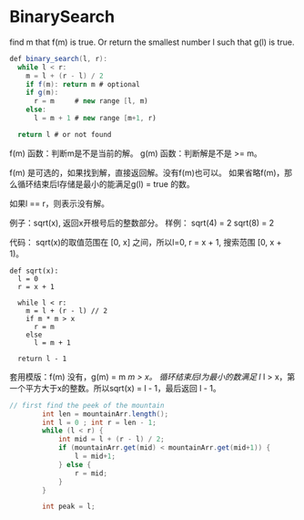 # BinarySearch

find m that f\(m\) is true. Or return the smallest number l such that g\(l\) is true.

```java
def binary_search(l, r):
  while l < r:
    m = l + (r - l) / 2
    if f(m): return m # optional
    if g(m):
      r = m     # new range [l, m)
    else:
      l = m + 1 # new range [m+1, r)

  return l # or not found
```

f\(m\) 函数：判断m是不是当前的解。 g\(m\) 函数：判断解是不是 &gt;= m。

f\(m\) 是可选的，如果找到解，直接返回解。没有f\(m\)也可以。 如果省略f\(m\)，那么循环结束后l存储是最小的能满足g\(l\) = true 的数。

如果l == r，则表示没有解。

例子：sqrt\(x\), 返回x开根号后的整数部分。 样例： sqrt\(4\) = 2 sqrt\(8\) = 2

代码： sqrt\(x\)的取值范围在 \[0, x\] 之间，所以l=0, r = x + 1, 搜索范围 \[0, x + 1\)。

```text
def sqrt(x):
  l = 0
  r = x + 1

  while l < r:
    m = l + (r - l) // 2
    if m * m > x
      r = m
    else
      l = m + 1

  return l - 1
```

套用模版：f\(m\) 没有，g\(m\) = m _m &gt; x。 循环结束后l为最小的数满足 l_ l &gt; x，第一个平方大于x的整数。所以sqrt\(x\) = l - 1，最后返回 l - 1。

```java
// first find the peek of the mountain
        int len = mountainArr.length();
        int l = 0 ; int r = len - 1;
        while (l < r) {
            int mid = l + (r - l) / 2;
            if (mountainArr.get(mid) < mountainArr.get(mid+1)) {
                l = mid+1;
            } else {
                r = mid;
            }
        }

        int peak = l;
```

